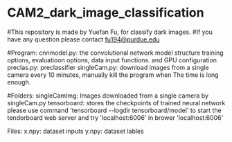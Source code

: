# CAM2_dark_image_classification

#This repository is made by Yuefan Fu, for classify dark images.
#If you have any question please contact fu194@purdue.edu 

#Program:
  cnnmodel.py:
    the convolutional network model structure 
    training options, evaluatioon options, 
    data input functions. and GPU configuration
  preclas.py:
    preclassifier
  singleCam.py:
    download images from a single camera every 10 minutes, 
    manually kill the program when The time is long enough.

#Folders:
  singleCamImg:
    Images downloaded from a single camera by singleCam.py
  tensorboard:
    stores the checkpoints of trained neural network
    please use command 'tensorboard --logdir tensorboard/model'
    to start the tendorboard web server and try 'localhost:6006' 
    in brower
    'localhost:6006' 
    
Files:
  x.npy:
    dataset inputs
  y.npy:
    dataset lables
    
